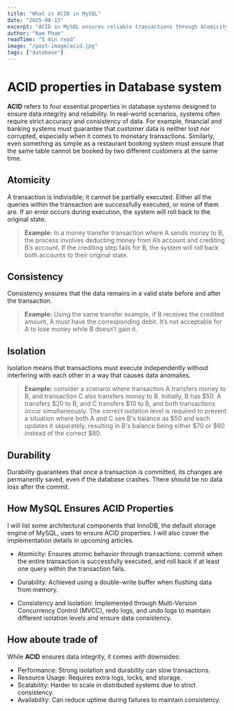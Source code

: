 ```yaml
---
title: "What is ACID in MySQL"
date: "2025-08-13"
excerpt: "ACID in MySQL ensures reliable transactions through Atomicity, Consistency, Isolation, and Durability. Learn why it's crucial for databases."
author: "Nam Pham"
readTime: "5 min read"
image: "/post-image/acid.jpg"
tags: ["database"]
---
```


# ACID properties in Database system

**ACID** refers to four essential properties in database systems designed to ensure data integrity and reliability. In real-world scenarios, systems often require strict accuracy and consistency of data. For example, financial and banking systems must guarantee that customer data is neither lost nor corrupted, especially when it comes to monetary transactions. Similarly, even something as simple as a restaurant booking system must ensure that the same table cannot be booked by two different customers at the same time.

## **A**tomicity

A transaction is indivisible; it cannot be partially executed. Either all the queries within the transaction are successfully executed, or none of them are. If an error occurs during execution, the system will roll back to the original state.

> **Example:** In a money transfer transaction where A sends money to B, the process involves deducting money from A’s account and crediting B’s account. If the crediting step fails for B, the system will roll back both accounts to their original state.


## **C**onsistency

Consistency ensures that the data remains in a valid state before and after the transaction. 
> **Example:** Using the same transfer example, if B receives the credited amount, A must have the corresponding debit. It’s not acceptable for A to lose money while B doesn’t gain it.

## **I**solation
Isolation means that transactions must execute independently without interfering with each other in a way that causes data anomalies.

> **Example:** consider a scenario where transaction A transfers money to B, and transaction C also transfers money to B. Initially, B has $50. A transfers $20 to B, and C transfers $10 to B, and both transactions occur simultaneously. The correct isolation level is required to prevent a situation where both A and C see B's balance as $50 and each updates it separately, resulting in B's balance being either $70 or $60 instead of the correct $80.

## **D**urability
Durability guarantees that once a transaction is committed, its changes are permanently saved, even if the database crashes. There should be no data loss after the commit.

## How MySQL Ensures ACID Properties
I will list some architectural components that InnoDB, the default storage engine of MySQL, uses to ensure ACID properties. I will also cover the implementation details in upcoming articles.

- Atomicity: Ensures atomic behavior through transactions: commit when the entire transaction is successfully executed, and roll back if at least one query within the transaction fails.

- Durability: Achieved using a double-write buffer when flushing data from memory.

- Consistency and Isolation: Implemented through Multi-Version Concurrency Control (MVCC), redo logs, and undo logs to maintain different isolation levels and ensure data consistency.

## How aboute trade of
While **ACID** ensures data integrity, it comes with downsides:
- Performance: Strong isolation and durability can slow transactions.
- Resource Usage: Requires extra logs, locks, and storage.
- Scalability: Harder to scale in distributed systems due to strict consistency.
- Availability: Can reduce uptime during failures to maintain consistency.

